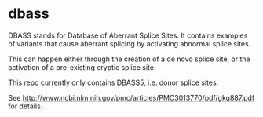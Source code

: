 # dbass

DBASS stands for Database of Aberrant Splice Sites. It contains examples of variants that cause aberrant splicing by activating abnormal splice sites.

This can happen either through the creation of a de novo splice site, or the activation of a pre-existing cryptic splice site.

This repo currently only contains DBASS5, i.e. donor splice sites.

See http://www.ncbi.nlm.nih.gov/pmc/articles/PMC3013770/pdf/gkq887.pdf for details.
